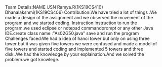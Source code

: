 Team Details:NAME USN 
Ramya.R(1KS19CS410)
Dhanalakshmi(1KS19CS406)
Contribution:We have tried a lot of things .We made a design
of the assignment and we observed the movement of the program and we started coding.
Instruction:instruction to run the program.we used eclipse or
notepad commandprompt or any other Java IDE.create class
name :"As02G50.java" save and run the program
Challenges faced:We had a idea of hanoi tower but only on using three tower but it was given five towers we were confused and made a model of five towers and started coding and implemented 5 towers and three disk..We had the knowledge by your explaination.And we solved the problem.we got knowlege.

